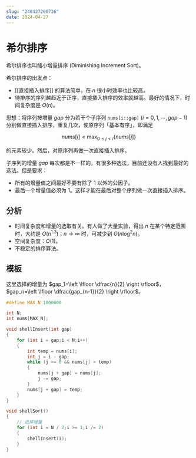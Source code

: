 ```yaml
---
slug: "240427200736"
date: 2024-04-27
---
```


# 希尔排序

希尔排序也叫缩小增量排序 (Diminishing Increment Sort)。

希尔排序的出发点：

- [[直接插入排序]] 的算法简单，在 $n$ 很小时效率也比较高。
- 待排序的序列越趋近于正序，直接插入排序的效率就越高。最好的情况下，时间复杂度是 $O(n)$。

思想：将序列按增量 $gap$ 分为若干个子序列 `nums[i::gap]` ($i=0,1,\cdots,gap-1$) 分别做直接插入排序，重复几次，使原序列「基本有序」，即满足

$$
nums[i] < \max_{0 \le j<i} \{ nums[j] \}
$$

的元素较少。然后，对原序列再做一次直接插入排序。

子序列的增量 $gap$ 每次都是不一样的，有很多种选法，目前还没有人找到最好的选法。但是要求：

- 所有的增量值之间最好不要有除了 $1$ 以外的公因子。
- 最后一个增量值必须为 $1$。这样才能在最后对整个序列做一次直接插入排序。

## 分析

- 时间复杂度和增量的选取有关。有人做了大量实验，得出 $n$ 在某个特定范围时，大约是 $O(n^{1.3})$；$n \to \infty$ 时，可减少到 $O(n \log^2 n)$。
- 空间复杂度：$O(1)$。
- 不稳定的排序算法。

## 模板

这里选择的增量为 $gap_1=\left \lfloor \dfrac{n}{2} \right \rfloor$，$gap_n=\left \lfloor \dfrac{gap_{n-1}}{2} \right \rfloor$。

``` cpp
#define MAX_N 1000000

int N;
int nums[MAX_N];

void shellInsert(int gap)
{
    for (int i = gap;i < N;i++)
    {
        int temp = nums[i];
        int j = i - gap;
        while (j >= 0 && nums[j] > temp)
        {
            nums[j + gap] = nums[j];
            j -= gap;
        }
        nums[j + gap] = temp;
    }
}

void shellSort()
{
    // 选择增量
    for (int i = N / 2;i >= 1;i /= 2)
    {
        shellInsert(i);
    }
}
```
